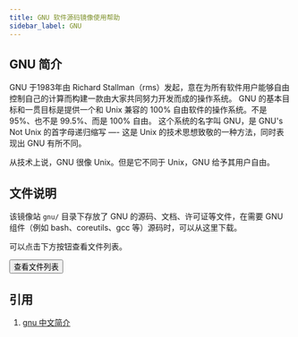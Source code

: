 ```yaml
---
title: GNU 软件源码镜像使用帮助
sidebar_label: GNU
---
```


## GNU 简介
GNU 于1983年由 Richard Stallman（rms）发起，意在为所有软件用户能够自由控制自己的计算而构建一款由大家共同努力开发而成的操作系统。
GNU 的基本目标和一贯目标是提供一个和 Unix 兼容的 100% 自由软件的操作系统。不是 95%、也不是 99.5%、而是 100% 自由。
这个系统的名字叫 GNU，是 GNU's Not Unix 的首字母递归缩写 —- 这是 Unix 的技术思想致敬的一种方法，同时表现出 GNU 有所不同。

从技术上说，GNU 很像 Unix。但是它不同于 Unix，GNU 给予其用户自由。

## 文件说明

该镜像站 `gnu/` 目录下存放了 GNU 的源码、文档、许可证等文件，在需要 GNU 组件（例如 bash、coreutils、gcc 等）源码时，可以从这里下载。

可以点击下方按钮查看文件列表。

<SiteLink href="/gnu">
    <button className="button button--primary">查看文件列表</button>
</SiteLink>

## 引用
1. [gnu 中文简介](https://www.gnu.org/gnu/about-gnu.zh-cn.html)
